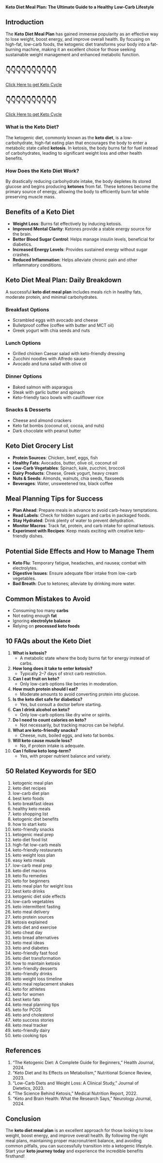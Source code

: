 **Keto Diet Meal Plan: The Ultimate Guide to a Healthy Low-Carb Lifestyle**

## Introduction
The **Keto Diet Meal Plan** has gained immense popularity as an effective way to lose weight, boost energy, and improve overall health. By focusing on high-fat, low-carb foods, the ketogenic diet transforms your body into a fat-burning machine, making it an excellent choice for those seeking sustainable weight management and enhanced metabolic function.

👇👇👇👇👇👇👇👇👇👇
------
[Click Here to get Keto Cycle](http://www.edftrk.com/SH166H)

👇👇👇👇👇👇👇👇👇👇
------
[Click Here to get Keto Cycle](http://www.edftrk.com/SH166H)

### What is the Keto Diet?
The ketogenic diet, commonly known as the **keto diet**, is a low-carbohydrate, high-fat eating plan that encourages the body to enter a metabolic state called **ketosis**. In ketosis, the body burns fat for fuel instead of carbohydrates, leading to significant weight loss and other health benefits.

### How Does the Keto Diet Work?
By drastically reducing carbohydrate intake, the body depletes its stored glucose and begins producing **ketones** from fat. These ketones become the primary source of energy, allowing the body to efficiently burn fat while preserving muscle mass.

## Benefits of a Keto Diet
- **Weight Loss**: Burns fat effectively by inducing ketosis.
- **Improved Mental Clarity**: Ketones provide a stable energy source for the brain.
- **Better Blood Sugar Control**: Helps manage insulin levels, beneficial for diabetics.
- **Increased Energy Levels**: Provides sustained energy without sugar crashes.
- **Reduced Inflammation**: Helps alleviate chronic pain and other inflammatory conditions.

## Keto Diet Meal Plan: Daily Breakdown
A successful **keto diet meal plan** includes meals rich in healthy fats, moderate protein, and minimal carbohydrates.

### Breakfast Options
- Scrambled eggs with avocado and cheese
- Bulletproof coffee (coffee with butter and MCT oil)
- Greek yogurt with chia seeds and nuts

### Lunch Options
- Grilled chicken Caesar salad with keto-friendly dressing
- Zucchini noodles with Alfredo sauce
- Avocado and tuna salad with olive oil

### Dinner Options
- Baked salmon with asparagus
- Steak with garlic butter and spinach
- Keto-friendly taco bowls with cauliflower rice

### Snacks & Desserts
- Cheese and almond crackers
- Keto fat bombs (coconut oil, cocoa, and nuts)
- Dark chocolate with peanut butter

## Keto Diet Grocery List
- **Protein Sources**: Chicken, beef, eggs, fish
- **Healthy Fats**: Avocados, butter, olive oil, coconut oil
- **Low-Carb Vegetables**: Spinach, kale, zucchini, broccoli
- **Dairy Products**: Cheese, Greek yogurt, heavy cream
- **Nuts & Seeds**: Almonds, walnuts, chia seeds, flaxseeds
- **Beverages**: Water, unsweetened tea, black coffee

## Meal Planning Tips for Success
- **Plan Ahead**: Prepare meals in advance to avoid carb-heavy temptations.
- **Read Labels**: Check for hidden sugars and carbs in packaged foods.
- **Stay Hydrated**: Drink plenty of water to prevent dehydration.
- **Monitor Macros**: Track fat, protein, and carb intake for optimal ketosis.
- **Experiment with Recipes**: Keep meals exciting with creative keto-friendly dishes.

## Potential Side Effects and How to Manage Them
- **Keto Flu**: Temporary fatigue, headaches, and nausea; combat with electrolytes.
- **Digestive Issues**: Ensure adequate fiber intake from low-carb vegetables.
- **Bad Breath**: Due to ketones; alleviate by drinking more water.

## Common Mistakes to Avoid
- Consuming too many **carbs**
- Not eating enough **fat**
- Ignoring **electrolyte balance**
- Relying on **processed keto foods**

## 10 FAQs about the Keto Diet
1. **What is ketosis?**
   - A metabolic state where the body burns fat for energy instead of carbs.
2. **How long does it take to enter ketosis?**
   - Typically 2–7 days of strict carb restriction.
3. **Can I eat fruit on keto?**
   - Only low-carb options like berries in moderation.
4. **How much protein should I eat?**
   - Moderate amounts to avoid converting protein into glucose.
5. **Is the keto diet safe for diabetics?**
   - Yes, but consult a doctor before starting.
6. **Can I drink alcohol on keto?**
   - Only low-carb options like dry wine or spirits.
7. **Do I need to count calories on keto?**
   - Not necessarily, but tracking macros can be helpful.
8. **What are keto-friendly snacks?**
   - Cheese, nuts, boiled eggs, and keto fat bombs.
9. **Will keto cause muscle loss?**
   - No, if protein intake is adequate.
10. **Can I follow keto long-term?**
    - Yes, with proper nutrient balance and variety.

## 50 Related Keywords for SEO
1. ketogenic meal plan  
2. keto diet recipes  
3. low-carb diet plan  
4. best keto foods  
5. keto breakfast ideas  
6. healthy keto meals  
7. keto shopping list  
8. ketogenic diet benefits  
9. how to start keto  
10. keto-friendly snacks  
11. ketogenic meal prep  
12. keto diet food list  
13. high-fat low-carb meals  
14. keto-friendly restaurants  
15. keto weight loss plan  
16. easy keto meals  
17. low-carb meal prep  
18. keto diet macros  
19. keto flu remedies  
20. keto for beginners  
21. keto meal plan for weight loss  
22. best keto drinks  
23. ketogenic diet side effects  
24. low-carb vegetables  
25. keto intermittent fasting  
26. keto meal delivery  
27. keto protein sources  
28. ketosis explained  
29. keto diet and exercise  
30. keto cheat day  
31. keto bread alternatives  
32. keto meal ideas  
33. keto and diabetes  
34. keto-friendly fast food  
35. keto diet transformation  
36. how to maintain ketosis  
37. keto-friendly desserts  
38. keto-friendly drinks  
39. keto weight loss timeline  
40. keto meal replacement shakes  
41. keto for athletes  
42. keto for women  
43. best keto fats  
44. keto meal planning tips  
45. keto for PCOS  
46. keto and cholesterol  
47. keto success stories  
48. keto meal tracker  
49. keto-friendly dairy  
50. keto cooking tips  

## References
1. “The Ketogenic Diet: A Complete Guide for Beginners,” Health Journal, 2024.
2. “Keto Diet and Its Effects on Metabolism,” Nutritional Science Review, 2023.
3. “Low-Carb Diets and Weight Loss: A Clinical Study,” Journal of Dietetics, 2023.
4. “The Science Behind Ketosis,” Medical Nutrition Report, 2022.
5. “Keto and Brain Health: What the Research Says,” Neurology Journal, 2024.

## Conclusion
The **keto diet meal plan** is an excellent approach for those looking to lose weight, boost energy, and improve overall health. By following the right meal plans, maintaining proper macronutrient balance, and avoiding common pitfalls, you can successfully transition into a ketogenic lifestyle. Start your **keto journey today** and experience the incredible benefits firsthand!
